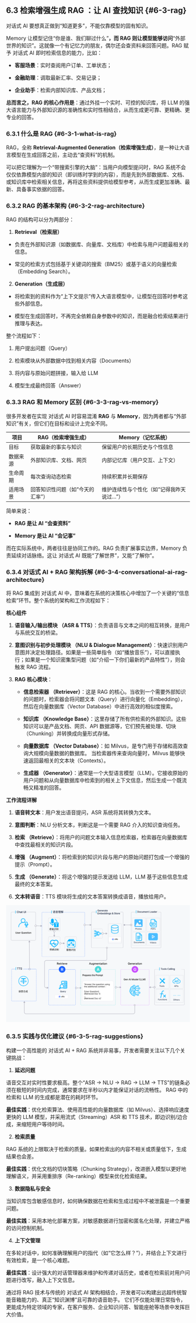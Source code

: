 ## 6.3 检索增强生成 RAG ：让 AI 查找知识 {#6-3-rag}
对话式 AI 要想真正做到“知道更多”，不能仅靠模型的固有知识。

Memory 让模型记住“你是谁、我们聊过什么”**，而 RAG 则让模型能够访问**“外部世界的知识”。这就像一个有记忆力的朋友，偶尔还会查资料来回答问题。RAG 赋予 对话式 AI 即时检索信息的能力，比如：

- **客服场景**：实时查阅用户订单、工单状态；
    
- **金融助理**：调取最新汇率、交易记录；
    
- **企业助手**：检索内部知识库、产品文档；
    

**总而言之，RAG 的核心作用是**：通过外挂一个实时、可控的知识库，将 LLM 的强大语言能力与外部知识源的准确性和实时性相结合，从而生成更可靠、更精确、更专业的回答。

### 6.3.1 什么是 RAG  {#6-3-1-what-is-rag}
    

RAG，全称 **Retrieval-Augmented Generation（检索增强生成）**，是一种让大语言模型在生成回答之前，主动去“查资料”的机制。

可以把它理解为一个“带搜索引擎的大脑”：当用户向模型提问时，RAG 系统不会仅仅依靠模型内部的知识（即训练时学到的内容），而是先到外部数据库、文档、或知识库中检索相关信息，再将这些资料提供给模型参考，从而生成更加准确、最新、具备事实依据的回答。

### 6.3.2 RAG 的基本架构   {#6-3-2-rag-architecture}
    

RAG 的结构可以分为两部分：

1. **Retrieval（检索层）**
    

- 负责在外部知识源（如数据库、向量库、文档库）中检索与用户问题最相关的信息。
    
- 常见的检索方式包括基于关键词的搜索（BM25）或基于语义的向量检索（Embedding Search）。
    

2. **Generation（生成层）**
    

- 将检索到的资料作为“上下文提示”传入大语言模型中，让模型在回答时参考这些外部信息。
    
- 模型在生成回答时，不再完全依赖自身参数中的知识，而是融合检索结果进行推理与表达。
    

整个流程如下：

1. 用户提出问题（Query）
    
2. 检索模块从外部数据中找到相关内容（Documents）
    
3. 将内容与原始问题拼接，输入给 LLM
    
4. 模型生成最终回答（Answer）
    

### 6.3.3 RAG 和 Memory 区别   {#6-3-3-rag-vs-memory}
    

很多开发者在实现 对话式 AI 时容易混淆 **RAG** 与 **Memory**，因为两者都与“外部知识”有关，但它们在目标和设计上完全不同。

|项目|RAG（检索增强生成）|Memory（记忆系统）|
|---|---|---|
|目标|获取最新的事实与知识|保留用户的长期历史与个性信息|
|数据来源|外部知识库、文档、网页|内部记忆库（用户交互、上下文）|
|生命周期|每次查询动态检索|持续积累并长期保存|
|适用场景|回答知识性问题（如“今天的汇率”）|维护连续性与个性化（如“记得我昨天说过…”）|

简单来说：

- **RAG 是让 AI “会查资料”**
    
- **Memory 是让 AI “会记事”**
    

而在实际系统中，两者往往是协同工作的。RAG 负责扩展事实边界，Memory 负责延续对话脉络。这让 对话式 AI 既能“了解世界”，又能“了解你”。

### 6.3.4 对话式 AI + RAG 架构拆解   {#6-3-4-conversational-ai-rag-architecture}
    

将 RAG 集成到 对话式 AI 中，意味着在系统的决策核心中增加了一个关键的“信息检索”环节。整个系统的架构和工作流程如下：

**核心组件**

1. **语音输入/输出模块 （ASR & TTS）**：负责语音与文本之间的相互转换，是用户与系统交互的桥梁。
    
2. **意图识别与初步处理模块 （NLU & Dialogue Management）**：快速识别用户意图并决定处理路径。如果是一些简单指令（如“播放音乐”），可以直接执行；如果是一个知识密集型问题（如“介绍一下你们最新的产品特性”），则会触发 RAG 流程。
    
3. **RAG 核心模块**：
    
    -  **信息检索器 （Retriever）**：这是 RAG 的核心。当收到一个需要外部知识的问题时，检索器会将问题文本（Query）进行向量化（Embedding），然后在向量数据库（Vector Database）中进行高效的相似度搜索。
        
    - **知识库 （Knowledge Base）**：这里存储了所有供检索的外部知识。这些知识可以是产品文档、网页、API 数据源等，它们预先被处理、切块（Chunking）并转换成向量形式存储。
        
    - **向量数据库 （Vector Database）**：如 Milvus，是专门用于存储和高效查询大规模向量数据的数据库。 当检索器传来查询向量时，Milvus 能够快速返回最相关的文本块（Contexts）。
        
    - **生成器 （Generator）**：通常是一个大型语言模型（LLM）。它接收原始的用户问题和从向量数据库中检索到的相关上下文信息，然后生成一个既流畅又精准的回答。
        

**工作流程详解**

1. **语音转文本**：用户发出语音提问，ASR 系统将其转换为文本。
    
2. **意图判断**：NLU 分析文本，判断这是一个需要 RAG 介入的知识查询任务。
    
3. **检索 （Retrieve）**：将用户的问题文本输入信息检索器，检索器在向量数据库中查找最相关的知识片段。
    
4. **增强 （Augment）**：将检索到的知识片段与用户的原始问题打包成一个增强的提示（Prompt）。
    
5. **生成 （Generate）**：将这个增强的提示发送给 LLM，LLM 基于这些信息生成最终的文本答案。
    
6. **文本转语音**：TTS 模块将生成的文本答案转换成语音，播放给用户。
    

![alt text](/image/634-1.png)

### 6.3.5 实践与优化建议   {#6-3-5-rag-suggestions}
    

构建一个高性能的 对话式 AI + RAG 系统并非易事，开发者需要关注以下几个关键挑战：

1. **延迟问题**
    

语音交互对实时性要求极高。整个“ASR -> NLU -> RAG -> LLM -> TTS”的链条必须在极短的时间内完成，通常要求在半秒以内才能保证对话的流畅性。 RAG 中的检索和 LLM 的生成都是潜在的耗时环节。

**最佳实践**：优化检索算法、使用高性能的向量数据库（如 Milvus）、选择响应速度更快的 LLM 模型，并采用流式（Streaming）ASR 和 TTS 技术，即边识别/边合成，来缩短用户等待时间。

2. **检索质量**
    

RAG 系统的上限取决于检索的质量。如果检索出的内容不相关或质量低下，生成结果也会差。

**最佳实践**：优化文档的切块策略（Chunking Strategy），改进嵌入模型以更好地理解语义，并采用重排序（Re-ranking）模型来优化检索结果。

3. **数据隐私与安全**
    

当知识库包含敏感信息时，如何确保数据在检索和生成过程中不被泄露是一个重要问题。

**最佳实践**：采用本地化部署方案，对敏感数据进行加密和匿名化处理，并建立严格的访问控制机制。

4. **上下文管理**
    

在多轮对话中，如何准确理解用户的指代（如“它怎么样？”），并结合上下文进行有效检索，是一个核心难题。

**最佳实践**：设计强大的对话管理器来维护和传递对话历史，或者在检索前对用户问题进行改写，融入上下文信息。

通过将 RAG 技术与传统的 对话式 AI 架构相结合，开发者可以构建出远超传统智能音箱能力的、真正“知识渊博”且可靠的语音助手。 它们不仅能处理日常指令，更能成为特定领域的专家，在客户服务、企业知识问答、智能座舱等场景中发挥巨大价值。